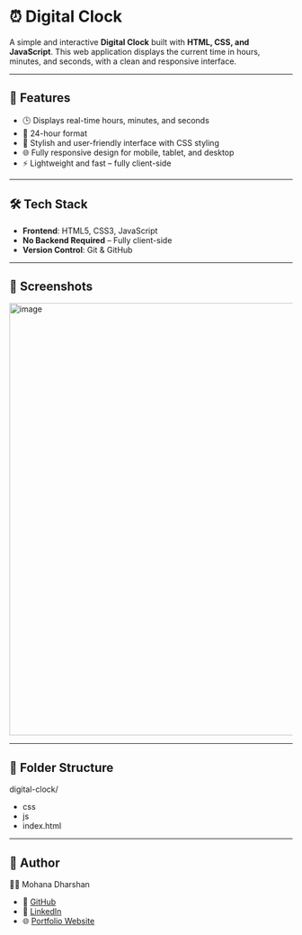 # ⏰ Digital Clock

A simple and interactive **Digital Clock** built with **HTML, CSS, and JavaScript**. This web application displays the current time in hours, minutes, and seconds, with a clean and responsive interface.

---

## 🚀 Features

- 🕒 Displays real-time hours, minutes, and seconds  
- 🌙 24-hour format  
- 🎨 Stylish and user-friendly interface with CSS styling  
- 🌐 Fully responsive design for mobile, tablet, and desktop  
- ⚡ Lightweight and fast – fully client-side  

---

## 🛠️ Tech Stack

- **Frontend**: HTML5, CSS3, JavaScript  
- **No Backend Required** – Fully client-side  
- **Version Control**: Git & GitHub  

---

## 📸 Screenshots

<img width="1366" height="768" alt="image" src="https://github.com/user-attachments/assets/f18d4f8d-9b1b-45e4-bf46-946ce30b9186" />

---

## 📂 Folder Structure

digital-clock/
- css
- js
- index.html 

---

## 🤝 Author

👨‍💻 Mohana Dharshan
- 🐙 [GitHub](https://github.com/MDharshan27)
- 💼 [LinkedIn](https://www.linkedin.com/in/mdharshan)
- 🌐 [Portfolio Website](https://mdharshan27.github.io/Protfolio/)

